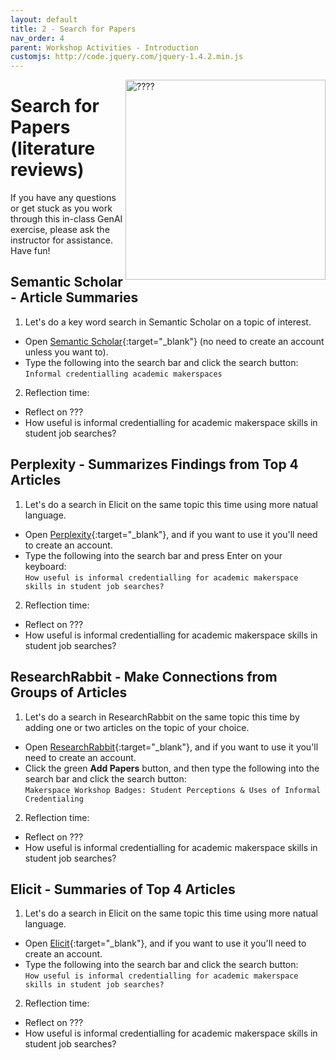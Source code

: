 ```yaml
---
layout: default
title: 2 - Search for Papers
nav_order: 4
parent: Workshop Activities - Introduction
customjs: http://code.jquery.com/jquery-1.4.2.min.js
---
```

<img src="images/CHANGE_ME.png" style="float:right;width:320px;height:320px;" alt="????"> 

# Search for Papers (literature reviews)

If you have any questions or get stuck as you work through this in-class GenAI exercise, please ask the instructor for assistance.  Have fun!

## Semantic Scholar - Article Summaries
1. Let's do a key word search in Semantic Scholar on a topic of interest.
  - Open [Semantic Scholar](https://www.semanticscholar.org/){:target="_blank"} (no need to create an account unless you want to).
  - Type the following into the search bar and click the search button:
<br>```Informal credentialling academic makerspaces```<br>
2. Reflection time:
  - Reflect on ???
  - How useful is informal credentialling for academic makerspace skills in student job searches?

## Perplexity - Summarizes Findings from Top 4 Articles
1. Let's do a search in Elicit on the same topic this time using more natual language.
  - Open [Perplexity]([https://elicit.com/](https://www.perplexity.ai/)){:target="_blank"}, and if you want to use it you'll need to create an account.
  - Type the following into the search bar and press Enter on your keyboard:
<br>```How useful is informal credentialling for academic makerspace skills in student job searches?```<br>
2. Reflection time:
  - Reflect on ???
  - How useful is informal credentialling for academic makerspace skills in student job searches?

## ResearchRabbit - Make Connections from Groups of Articles
1. Let's do a search in ResearchRabbit on the same topic this time by adding one or two articles on the topic of your choice.
  - Open [ResearchRabbit]([https://elicit.com/](https://researchrabbitapp.com/)){:target="_blank"}, and if you want to use it you'll need to create an account.
  - Click the green **Add Papers** button, and then type the following into the search bar and click the search button:
<br>```Makerspace Workshop Badges: Student Perceptions & Uses of Informal Credentialing```<br>
2. Reflection time:
  - Reflect on ???
  - How useful is informal credentialling for academic makerspace skills in student job searches?

## Elicit - Summaries of Top 4 Articles
1. Let's do a search in Elicit on the same topic this time using more natual language.
  - Open [Elicit](https://elicit.com/){:target="_blank"}, and if you want to use it you'll need to create an account.
  - Type the following into the search bar and click the search button:
<br>```How useful is informal credentialling for academic makerspace skills in student job searches?```<br>
2. Reflection time:
  - Reflect on ???
  - How useful is informal credentialling for academic makerspace skills in student job searches?



